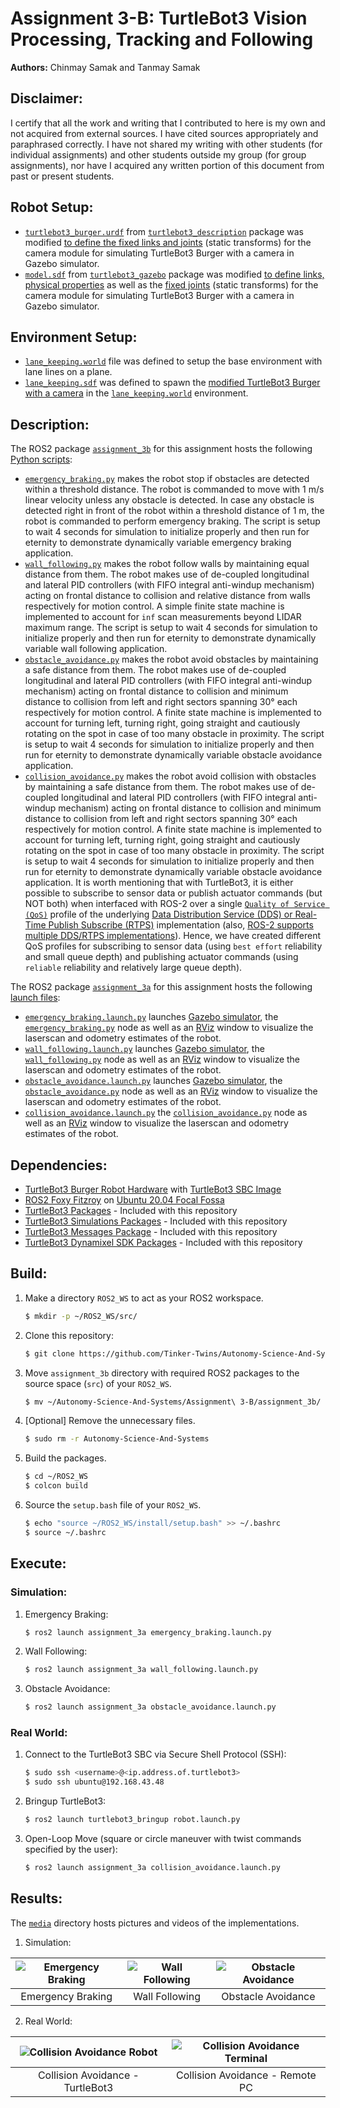 # Assignment 3-B: TurtleBot3 Vision Processing, Tracking and Following
**Authors:** Chinmay Samak and Tanmay Samak

## Disclaimer:
I certify that all the work and writing that I contributed to here is my own and not acquired from external sources. I have cited sources appropriately and paraphrased correctly. I have not shared my writing with other students (for individual assignments) and other students outside my group (for group assignments), nor have I acquired any written portion of this document from past or present students.

## Robot Setup:
- [`turtlebot3_burger.urdf`](https://github.com/Tinker-Twins/Autonomy-Science-And-Systems/blob/main/Assignment%203-B/assignment_3b/turtlebot3/turtlebot3/turtlebot3_description/urdf/turtlebot3_burger.urdf) from [`turtlebot3_description`](https://github.com/Tinker-Twins/Autonomy-Science-And-Systems/tree/main/Assignment%203-B/assignment_3b/turtlebot3/turtlebot3/turtlebot3_description) package was modified [to define the fixed links and joints](https://github.com/Tinker-Twins/Autonomy-Science-And-Systems/blob/47ece12be831e78be49e4889f11b2391f7642dcc/Assignment%203-B/assignment_3b/turtlebot3/turtlebot3/turtlebot3_description/urdf/turtlebot3_burger.urdf#L196-L223) (static transforms) for the camera module for simulating TurtleBot3 Burger with a camera in Gazebo simulator.
- [`model.sdf`](https://github.com/Tinker-Twins/Autonomy-Science-And-Systems/blob/main/Assignment%203-B/assignment_3b/turtlebot3/turtlebot3_simulations/turtlebot3_gazebo/models/turtlebot3_burger/model.sdf) from [`turtlebot3_gazebo`](https://github.com/Tinker-Twins/Autonomy-Science-And-Systems/tree/main/Assignment%203-B/assignment_3b/turtlebot3/turtlebot3_simulations/turtlebot3_gazebo) package was modified [to define links, physical properties](https://github.com/Tinker-Twins/Autonomy-Science-And-Systems/blob/47ece12be831e78be49e4889f11b2391f7642dcc/Assignment%203-B/assignment_3b/turtlebot3/turtlebot3_simulations/turtlebot3_gazebo/models/turtlebot3_burger/model.sdf#L318-L370) as well as the [fixed joints](https://github.com/Tinker-Twins/Autonomy-Science-And-Systems/blob/47ece12be831e78be49e4889f11b2391f7642dcc/Assignment%203-B/assignment_3b/turtlebot3/turtlebot3_simulations/turtlebot3_gazebo/models/turtlebot3_burger/model.sdf#L419-L435) (static transforms) for the camera module for simulating TurtleBot3 Burger with a camera in Gazebo simulator.

## Environment Setup:
- [`lane_keeping.world`](https://github.com/Tinker-Twins/Autonomy-Science-And-Systems/blob/main/Assignment%203-B/assignment_3b/assignment_3b/worlds/lane_keeping.world) file was defined to setup the base environment with lane lines on a plane.
- [`lane_keeping.sdf`](https://github.com/Tinker-Twins/Autonomy-Science-And-Systems/blob/main/Assignment%203-B/assignment_3b/assignment_3b/worlds/lane_keeping.sdf) was defined to spawn the [modified TurtleBot3 Burger with a camera](https://github.com/Tinker-Twins/Autonomy-Science-And-Systems/blob/main/Assignment%203-B/README.md#robot-setup) in the [`lane_keeping.world`](https://github.com/Tinker-Twins/Autonomy-Science-And-Systems/blob/main/Assignment%203-B/assignment_3b/assignment_3b/worlds/lane_keeping.world) environment.


## Description:
The ROS2 package [`assignment_3b`](https://github.com/Tinker-Twins/Autonomy-Science-And-Systems/tree/main/Assignment%203-B/assignment_3b/assignment_3b) for this assignment hosts the following [Python scripts](https://github.com/Tinker-Twins/Autonomy-Science-And-Systems/tree/main/Assignment%203-B/assignment_3b/assignment_3b/assignment_3b):
- [`emergency_braking.py`](https://github.com/Tinker-Twins/Autonomy-Science-And-Systems/blob/main/Assignment%203-A/assignment_3a/assignment_3a/assignment_3a/emergency_braking.py) makes the robot stop if obstacles are detected within a threshold distance. The robot is commanded to move with 1 m/s linear velocity unless any obstacle is detected. In case any obstacle is detected right in front of the robot within a threshold distance of 1 m, the robot is commanded to perform emergency braking. The script is setup to wait 4 seconds for simulation to initialize properly and then run for eternity to demonstrate dynamically variable emergency braking application.
- [`wall_following.py`](https://github.com/Tinker-Twins/Autonomy-Science-And-Systems/blob/main/Assignment%203-A/assignment_3a/assignment_3a/assignment_3a/wall_following.py) makes the robot follow walls by maintaining equal distance from them. The robot makes use of de-coupled longitudinal and lateral PID controllers (with FIFO integral anti-windup mechanism) acting on frontal distance to collision and relative distance from walls respectively for motion control. A simple finite state machine is implemented to account for `inf` scan measurements beyond LIDAR maximum range. The script is setup to wait 4 seconds for simulation to initialize properly and then run for eternity to demonstrate dynamically variable wall following application.
- [`obstacle_avoidance.py`](https://github.com/Tinker-Twins/Autonomy-Science-And-Systems/blob/main/Assignment%203-A/assignment_3a/assignment_3a/assignment_3a/obstacle_avoidance.py) makes the robot avoid obstacles by maintaining a safe distance from them. The robot makes use of de-coupled longitudinal and lateral PID controllers (with FIFO integral anti-windup mechanism) acting on frontal distance to collision and minimum distance to collision from left and right sectors spanning 30° each respectively for motion control. A finite state machine is implemented to account for turning left, turning right, going straight and cautiously rotating on the spot in case of too many obstacle in proximity. The script is setup to wait 4 seconds for simulation to initialize properly and then run for eternity to demonstrate dynamically variable obstacle avoidance application.
- [`collision_avoidance.py`](https://github.com/Tinker-Twins/Autonomy-Science-And-Systems/blob/main/Assignment%203-A/assignment_3a/assignment_3a/assignment_3a/collision_avoidance.py) makes the robot avoid collision with obstacles by maintaining a safe distance from them. The robot makes use of de-coupled longitudinal and lateral PID controllers (with FIFO integral anti-windup mechanism) acting on frontal distance to collision and minimum distance to collision from left and right sectors spanning 30° each respectively for motion control. A finite state machine is implemented to account for turning left, turning right, going straight and cautiously rotating on the spot in case of too many obstacle in proximity. The script is setup to wait 4 seconds for simulation to initialize properly and then run for eternity to demonstrate dynamically variable obstacle avoidance application. It is worth mentioning that with TurtleBot3, it is either possible to subscribe to sensor data or publish actuator commands (but NOT both) when interfaced with ROS-2 over a single [`Quality of Service (QoS)`](https://docs.ros.org/en/foxy/Concepts/About-Quality-of-Service-Settings.html) profile of the underlying [Data Distribution Service (DDS) or Real-Time Publish Subscribe (RTPS)](https://design.ros2.org/articles/ros_on_dds.html) implementation (also, [ROS-2 supports multiple DDS/RTPS implementations](https://docs.ros.org/en/foxy/Concepts/About-Different-Middleware-Vendors.html)). Hence, we have created different QoS profiles for subscribing to sensor data (using `best effort` reliability and small queue depth) and publishing actuator commands (using `reliable` reliability and relatively large queue depth).

The ROS2 package [`assignment_3a`](https://github.com/Tinker-Twins/Autonomy-Science-And-Systems/tree/main/Assignment%203-A/assignment_3a/assignment_3a) for this assignment hosts the following [launch files](https://github.com/Tinker-Twins/Autonomy-Science-And-Systems/tree/main/Assignment%203-A/assignment_3a/assignment_3a/launch):
- [`emergency_braking.launch.py`](https://github.com/Tinker-Twins/Autonomy-Science-And-Systems/blob/main/Assignment%203-A/assignment_3a/assignment_3a/launch/emergency_braking.launch.py) launches [Gazebo simulator](https://gazebosim.org/home), the [`emergency_braking.py`](https://github.com/Tinker-Twins/Autonomy-Science-And-Systems/blob/main/Assignment%203-A/assignment_3a/assignment_3a/assignment_3a/emergency_braking.py) node as well as an [RViz](https://github.com/ros2/rviz) window to visualize the laserscan and odometry estimates of the robot.
- [`wall_following.launch.py`](https://github.com/Tinker-Twins/Autonomy-Science-And-Systems/blob/main/Assignment%203-A/assignment_3a/assignment_3a/launch/wall_following.launch.py) launches [Gazebo simulator](https://gazebosim.org/home), the [`wall_following.py`](https://github.com/Tinker-Twins/Autonomy-Science-And-Systems/blob/main/Assignment%203-A/assignment_3a/assignment_3a/assignment_3a/wall_following.py) node as well as an [RViz](https://github.com/ros2/rviz) window to visualize the laserscan and odometry estimates of the robot.
- [`obstacle_avoidance.launch.py`](https://github.com/Tinker-Twins/Autonomy-Science-And-Systems/blob/main/Assignment%203-A/assignment_3a/assignment_3a/launch/obstacle_avoidance.launch.py) launches [Gazebo simulator](https://gazebosim.org/home), the [`obstacle_avoidance.py`](https://github.com/Tinker-Twins/Autonomy-Science-And-Systems/blob/main/Assignment%203-A/assignment_3a/assignment_3a/assignment_3a/obstacle_avoidance.py) node as well as an [RViz](https://github.com/ros2/rviz) window to visualize the laserscan and odometry estimates of the robot.
- [`collision_avoidance.launch.py`](https://github.com/Tinker-Twins/Autonomy-Science-And-Systems/blob/main/Assignment%203-A/assignment_3a/assignment_3a/launch/collision_avoidance.launch.py) the [`collision_avoidance.py`](https://github.com/Tinker-Twins/Autonomy-Science-And-Systems/blob/main/Assignment%203-A/assignment_3a/assignment_3a/assignment_3a/collision_avoidance.py) node as well as an [RViz](https://github.com/ros2/rviz) window to visualize the laserscan and odometry estimates of the robot.

## Dependencies:
- [TurtleBot3 Burger Robot Hardware](https://www.robotis.us/turtlebot-3-burger-us/) with [TurtleBot3 SBC Image](https://emanual.robotis.com/docs/en/platform/turtlebot3/sbc_setup/)
- [ROS2 Foxy Fitzroy](https://docs.ros.org/en/foxy/Installation/Alternatives/Ubuntu-Development-Setup.html) on [Ubuntu 20.04 Focal Fossa](https://releases.ubuntu.com/focal/)
- [TurtleBot3 Packages](https://github.com/ROBOTIS-GIT/turtlebot3/tree/foxy-devel) - Included with this repository
- [TurtleBot3 Simulations Packages](https://github.com/ROBOTIS-GIT/turtlebot3_simulations/tree/foxy-devel) - Included with this repository
- [TurtleBot3 Messages Package](https://github.com/ROBOTIS-GIT/turtlebot3_msgs/tree/foxy-devel) - Included with this repository
- [TurtleBot3 Dynamixel SDK Packages](https://github.com/ROBOTIS-GIT/DynamixelSDK/tree/foxy-devel) - Included with this repository

## Build:

1. Make a directory `ROS2_WS` to act as your ROS2 workspace.
    ```bash
    $ mkdir -p ~/ROS2_WS/src/
    ```
2. Clone this repository:
    ```bash
    $ git clone https://github.com/Tinker-Twins/Autonomy-Science-And-Systems.git
    ```
3. Move `assignment_3b` directory with required ROS2 packages to the source space (`src`) of your `ROS2_WS`.
    ```bash
    $ mv ~/Autonomy-Science-And-Systems/Assignment\ 3-B/assignment_3b/ ~/ROS2_WS/src/
    ```
4. [Optional] Remove the unnecessary files.
    ```bash
    $ sudo rm -r Autonomy-Science-And-Systems
    ```
5. Build the packages.
    ```bash
    $ cd ~/ROS2_WS
    $ colcon build
    ```
6. Source the `setup.bash` file of your `ROS2_WS`.
    ```bash
    $ echo "source ~/ROS2_WS/install/setup.bash" >> ~/.bashrc
    $ source ~/.bashrc
    ```

## Execute:
### Simulation:
1. Emergency Braking:
    ```bash
    $ ros2 launch assignment_3a emergency_braking.launch.py
    ```
2. Wall Following:
    ```bash
    $ ros2 launch assignment_3a wall_following.launch.py
    ```
3. Obstacle Avoidance:
    ```bash
    $ ros2 launch assignment_3a obstacle_avoidance.launch.py
    ```
### Real World:
1. Connect to the TurtleBot3 SBC via Secure Shell Protocol (SSH):
    ```bash
    $ sudo ssh <username>@<ip.address.of.turtlebot3>
    $ sudo ssh ubuntu@192.168.43.48
    ```
2. Bringup TurtleBot3:
    ```bash
    $ ros2 launch turtlebot3_bringup robot.launch.py
    ```   
6. Open-Loop Move (square or circle maneuver with twist commands specified by the user):
    ```bash
    $ ros2 launch assignment_3a collision_avoidance.launch.py
    ```
## Results:
The [`media`](https://github.com/Tinker-Twins/Autonomy-Science-And-Systems/tree/main/Assignment%203-B/media) directory hosts pictures and videos of the implementations.

1. Simulation:

| ![Emergency Braking](media/emergency_braking.gif) | ![Wall Following](media/wall_following.gif) | ![Obstacle Avoidance](media/obstacle_avoidance.gif) |
|:-------------------------------------:|:-----------------------------------------:|:-------------------------------------:|
| Emergency Braking | Wall Following | Obstacle Avoidance |


2. Real World:

| ![Collision Avoidance Robot](media/collision_avoidance_robot.gif) | ![Collision Avoidance Terminal](media/collision_avoidance_rviz.gif) |
|:-------------------------------------:|:-----------------------------------------:|
| Collision Avoidance - TurtleBot3 | Collision Avoidance - Remote PC |
